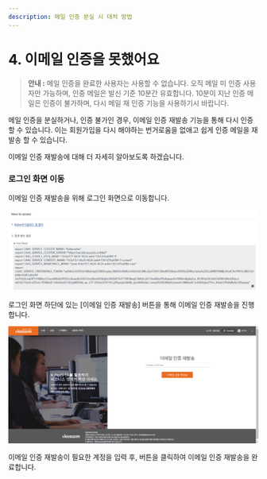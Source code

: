 ```yaml
---
description: 메일 인증 분실 시 대처 방법
---
```


# 4. 이메일 인증을 못했어요

> **안내 :** 메일 인증을 완료한 사용자는 사용할 수 없습니다. 오직 메일 미 인증 사용자만 가능하며, 인증 메일은 발신 기준 10분간 유효합니다. 10분이 지난 인증 메일은 인증이 불가하며, 다시 메일 재 인증 기능을 사용하기시 바랍니다.

메일 인증을 분실하거나, 인증 불가인 경우, 이메일 인증 재발송 기능을 통해 다시 인증 할 수 있습니다. 이는 회원가입을 다시 해야하는 번거로움을 없애고 쉽게 인증 메일을 재 발송 할 수 있습니다.

이메일 인증 재발송에 대해 더 자세히 알아보도록 하겠습니다.

### **로그인 화면 이동**

이메일 인증 재발송을 위해 로그인 화면으로 이동합니다.

![](.gitbook/assets/image%20%2886%29.png)

로그인 화면 하단에 있는 \[이메일 인증 재발송\] 버튼을 통해 이메일 인증 재발송을 진행합니다.

![](.gitbook/assets/image%20%28108%29.png)

이메일 인증 재발송이 필요한 계정을 입력 후, 버튼을 클릭하여 이메일 인증 재발송을 완료합니다.

